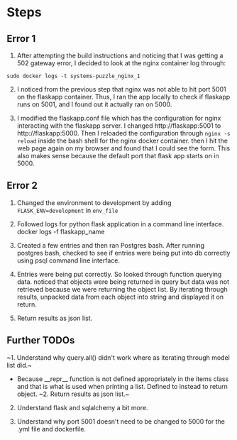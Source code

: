 # Steps

## Error 1

1. After attempting the build instructions and noticing that I was getting a 502 gateway error, I decided to look at the nginx container log through:

`sudo docker logs -t systems-puzzle_nginx_1`

2. I noticed from the previous step that nginx was not able to hit port 5001 on the flaskapp container. Thus, I ran the app locally to check if flaskapp runs on 5001, and I found out it actually ran on 5000.

3. I modified the flaskapp.conf file which has the configuration for nginx interacting with the flaskapp server. I changed http://flaskapp:5001 to http://flaskapp:5000. Then I reloaded the configuration through `nginx -s reload` inside the bash shell for the nginx docker container. then I hit the web page again on my browser and found that I could see the form. This also makes sense because the default port that flask app starts on in 5000.

## Error 2

1. Changed the environment to development by adding `FLASK_ENV=development` in `env_file`

2. Followed logs for python flask application in a command line interface. docker logs -f flaskapp_name

3. Created a few entries and then ran Postgres bash. After running postgres bash, checked to see if entries were being put into db correctly
  using psql command line interface.

4. Entries were being put correctly. So looked through function querying data. noticed that objects were being returned in query but data was not retrieved because we were returning the object list. By iterating through results, unpacked data from each object into string and displayed it on return.

5. Return results as json list.

## Further TODOs

~1. Understand why query.all() didn't work where as iterating through model list did.~
  * Because \_\_repr\_\_ function is not defined appropriately in the items class and that is what is used when printing a list. Defined to     instead to return object.
~2. Return results as json list.~

2. Understand flask and sqlalchemy a bit more.

3. Understand why port 5001 doesn't need to be changed to 5000 for the .yml file and dockerfile.
